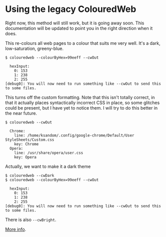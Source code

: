 # Using the legacy ColouredWeb

Right now, this method will still work, but it is going away soon. This documentation will be updated to point you in the right direction when it does.

This re-colours all web pages to a colour that suits me very well. It's a dark, low-saturation, greeny-blue.

    $ colouredweb --colourByHex=99eeff --cwOut
    
      hexInput: 
        0: 153
        1: 238
        2: 255
    [debug0]: You will now need to run something like --cwOut to send this to some files.

This turns off the custom formatting.
Note that this isn't totally correct, in that it actually places syntactically incorrect CSS in place, so some glitches could be present, but I have yet to notice them. I will try to do this better in the near future.

    $ colouredweb --cwOut
    
      Chrome: 
        line: /home/ksandom/.config/google-chrome/Default/User StyleSheets/Custom.css
        key: Chrome
      Opera: 
        line: /usr/share/opera/user.css
        key: Opera

Actually, we want to make it a dark theme

    $ colouredweb --cwDark
    $ colouredweb --colourByHex=99eeff --cwOut
    
      hexInput: 
        0: 153
        1: 238
        2: 255
    [debug0]: You will now need to run something like --cwOut to send this to some files.

There is also `--cwBright`.

[More info](https://github.com/ksandom/colouredWeb/tree/master/packages-available/ColouredWeb/docs).
